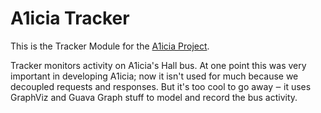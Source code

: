 # A1icia Tracker

This is the Tracker Module for the [A1icia Project](https://github.com/markhull/A1icia).

Tracker monitors activity on A1icia's Hall bus. At one point this was very important in developing A1icia; now it isn't used for much because we decoupled requests and responses. But it's too cool to go away ‒ it uses GraphViz and Guava Graph stuff to model and record the bus activity.
